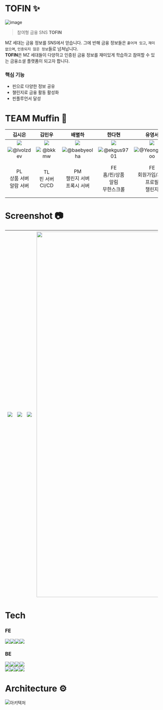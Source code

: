 # TOFIN ✨
![image](https://github.com/Team-Muffin/Server/assets/63653473/1f34149f-ad54-43a8-8927-bbf93e3efb7c)
> 참여형 금융 SNS **TOFIN**

MZ 세대는 금융 정보를 SNS에서 얻습니다. 그에 반해 금융 정보들은 `흩어져 있고`, `재미 없으며`, `인증되지 않은 정보`들로 넘쳐납니다.   
**TOFIN**은 MZ 세대들이 다양하고 인증된 금융 정보를 재미있게 학습하고 참여할 수 있는 금융소셜 플랫폼이 되고자 합니다.
### 핵심 기능
- 핀으로 다양한 정보 공유
- 챌린지로 금융 활동 활성화
- 핀플루언서 달성

# TEAM Muffin 🧁
|                                    김시은                                     |                               김민우                                |                                     배별하                                     |                                한다현                                |                                                             유영서                                                             |                                                        김동원                                                         |
|:--------------------------------------------------------------------------:|:----------------------------------------------------------------:|:---------------------------------------------------------------------------:|:-----------------------------------------------------------------:|:---------------------------------------------------------------------------------------------------------------------------:|:------------------------------------------------------------------------------------------------------------------:|
| <img src="https://avatars.githubusercontent.com/u/63188042?v=4"> | <img src="https://avatars.githubusercontent.com/u/78014844?v=4"> | <img src="https://avatars.githubusercontent.com/u/114577429?v=4"> | <img src="https://avatars.githubusercontent.com/u/52192706?v=4"> |                         <img src="https://avatars.githubusercontent.com/u/102814269?v=4">                         |                          <img src="https://avatars.githubusercontent.com/u/63653473?v=4">                          |
|                               ![@lvolzdev]("https://github.com/lvolzdev")                                |               ![@bkkmw]("https://github.com/bkkmw")               |                  ![@baebyeolha]("https://github.com/baebyeolha")                  |                                    ![@ekgus9701]("https://github.com/ekgus9701")                                  |                                      ![@YeongseoYoo]("https://github.com/YeongseoYoo")                                       |                                  ![@EastWon0103]("https://github.com/EastWon0103")                                  |
|                        PL<br/>상품 서버<br/>알람 서버<br/>                         |                     TL<br/> 핀 서버 <br/> CI/CD                     |                         PM<br/>챌린지 서버  <br/> 프록시 서버                         |                  FE<br/>홈/핀/상품<br/>알림<br/>무한스크롤                   |                                               FE<br/>회원가입/자산<br/>프로필<br/>챌린지                                                |                                     BE<br/>유저 서버<br/>자산 서버<br/>크레딧 서버<br/> 카프카                                     |

# Screenshot 📷
|<img src="https://github.com/Team-Muffin/Server/assets/63653473/52ce4909-6987-4ddf-bc74-8b9a86e48dfd">|<img src="https://github.com/Team-Muffin/Server/assets/63653473/5197d365-b000-4b16-95a1-b54cdb2b30ce">|<img src="https://github.com/Team-Muffin/Server/assets/63653473/4ae99815-94a2-4ce2-8299-80f19bc5a3a8">| <img src="https://github.com/Team-Muffin/Server/assets/63653473/9a02e816-ccd7-446c-9bdf-cc6a6eaa8f9e" width=1200> |
|---|---|---|-------------------------------------------------------------------------------------------------------------------|

# Tech
### FE
<img src="https://img.shields.io/badge/react.js-61DAFB?style=for-the-badge&logo=react&logoColor=black"/><img src="https://img.shields.io/badge/typescript-3178C6?style=for-the-badge&logo=typescript&logoColor=white"/><img src="https://img.shields.io/badge/tailwind%20CSS-06B6D4?style=for-the-badge&logo=tailwindcss&logoColor=white"/><img src="https://img.shields.io/badge/zustand-%2320232a.svg?style=for-the-badge&logo=react&logoColor=%2361DAFB"/>

### BE
<img src="https://img.shields.io/badge/springboot-6DB33F?style=for-the-badge&logo=springboot&logoColor=white"/><img src="https://img.shields.io/badge/java-007396?style=for-the-badge&logo=openjdk&logoColor=white"/><img src="https://img.shields.io/badge/apache%20kafka-231F20?style=for-the-badge&logo=apachekafka&logoColor=white"/><img src="https://img.shields.io/badge/docker-2496ED?style=for-the-badge&logo=docker&logoColor=white"/>   
<img src="https://img.shields.io/badge/jenkins-D24939?style=for-the-badge&logo=jenkins&logoColor=white"/><img src="https://img.shields.io/badge/amazon%20ec2-FF9900?style=for-the-badge&logo=amazonec2&logoColor=white"/><img src="https://img.shields.io/badge/mysql-4479A1?style=for-the-badge&logo=mysql&logoColor=white"/><img src="https://img.shields.io/badge/redis-FF4438?style=for-the-badge&logo=redis&logoColor=white"/>

# Architecture ⚙️
![아키텍처](https://github.com/Team-Muffin/Server/assets/63653473/19867db4-1c7b-4ec5-bc3b-cca037868d57)

